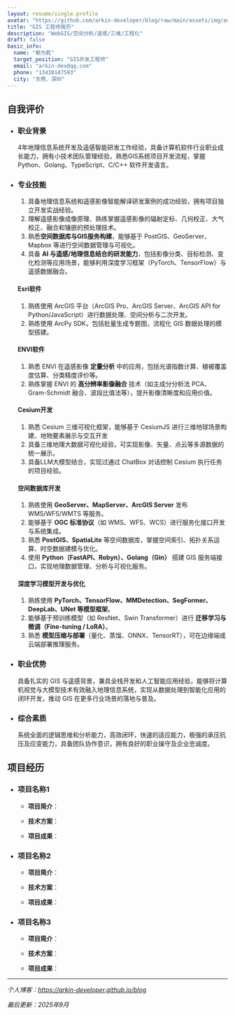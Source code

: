 ```yaml
---
layout: resume/single.profile
avatar: "https://github.com/arkin-developer/blog/raw/main/assets/img/author-offical.jpg"
title: "GIS 工程师简历"
description: "WebGIS/空间分析/遥感/三维/工程化"
draft: false
basic_info:
  name: "赖为乾"
  target_position: "GIS开发工程师"
  email: "arkin-dev@qq.com"
  phone: "13430147593"
  city: "东莞、深圳"
---
```


## 自我评价

- ### 职业背景

  4年地理信息系统开发及遥感智能研发工作经验，具备计算机软件行业职业成长能力，拥有小技术团队管理经验，熟悉GIS系统项目开发流程，掌握Python、Golang、TypeScript、C/C++ 软件开发语言。

- ### 专业技能

  1. 具备地理信息系统和遥感影像智能解译研发案例的成功经验，拥有项目独立开发实战经验。
  2. 理解遥感影像成像原理、熟练掌握遥感影像的辐射定标、几何校正、大气校正、融合和镶嵌的预处理技术。
  3. 熟悉**空间数据库与GIS服务构建**，能够基于 PostGIS、GeoServer、Mapbox 等进行空间数据管理与可视化。
  4. 具备 **AI 与遥感/地理信息结合的研发能力**，包括影像分类、目标检测、变化检测等应用场景，能够利用深度学习框架（PyTorch、TensorFlow）与遥感数据融合。

  #### **Esri软件**

  1. 熟练使用 ArcGIS 平台（ArcGIS Pro、ArcGIS Server、ArcGIS API for Python/JavaScript）进行数据处理、空间分析与二次开发。
  2. 熟练使用 ArcPy SDK，包括批量生成专题图，流程化 GIS 数据处理的模型搭建。

  #### **ENVI软件**

  1. 熟悉 ENVI 在遥感影像 **定量分析** 中的应用，包括光谱指数计算、植被覆盖度估算、分类精度评价等。
  2. 熟练掌握 ENVI 的 **高分辨率影像融合** 技术（如主成分分析法 PCA、Gram-Schmidt 融合、波段比值法等），提升影像清晰度和应用价值。

  #### **Cesium开发**

  1. 熟悉 Cesium 三维可视化框架，能够基于 CesiumJS 进行三维地球场景构建、地物要素展示与交互开发
  2. 具备三维地理大数据可视化经验，可实现影像、矢量、点云等多源数据的统一展示。
  3. 具备LLM大模型结合，实现过通过 ChatBox 对话控制 Cesium 执行任务的项目经验。

  #### **空间数据库开发**

  1. 熟练使用 **GeoServer、MapServer、ArcGIS Server** 发布 WMS/WFS/WMTS 等服务。
  2. 能够基于 **OGC 标准协议**（如 WMS、WFS、WCS）进行服务化接口开发与系统集成。
  3. 熟悉 **PostGIS、SpatiaLite** 等空间数据库，掌握空间索引、拓扑关系运算、时空数据建模与优化。
  4. 使用 **Python（FastAPI、Robyn）、Golang（Gin）** 搭建 GIS 服务端接口，实现地理数据管理、分析与可视化服务。

  #### **深度学习模型开发与优化**

  1. 熟练使用 **PyTorch、TensorFlow、MMDetection、SegFormer、DeepLab、UNet 等模型框架**。
  2. 能够基于预训练模型（如 ResNet、Swin Transformer）进行 **迁移学习与微调（Fine-tuning / LoRA）**。
  3. 熟悉 **模型压缩与部署**（量化、蒸馏、ONNX、TensorRT），可在边缘端或云端部署推理服务。

  

- ### 职业优势

  具备扎实的 GIS 与遥感背景，兼具全栈开发和人工智能应用经验，能够将计算机视觉与大模型技术有效融入地理信息系统，实现从数据处理到智能化应用的闭环开发，推动 GIS 在更多行业场景的落地与普及。

- ### 综合素质

  系统全面的逻辑思维和分析能力，高效闭环，快速的适应能力，极强的承压抗压及应变能力，具备团队协作意识，拥有良好的职业操守及企业忠诚度。



## 项目经历

- ### 项目名称1

  - **项目简介**：

  - **技术方案**：

  - **项目成果**：

- ### 项目名称2

  - **项目简介**：

  - **技术方案**：

  - **项目成果**：

- ### 项目名称3

  - **项目简介**：

  - **技术方案**：

  - **项目成果**：

---

*个人博客：https://arkin-developer.github.io/blog*  

*最后更新：2025年9月*